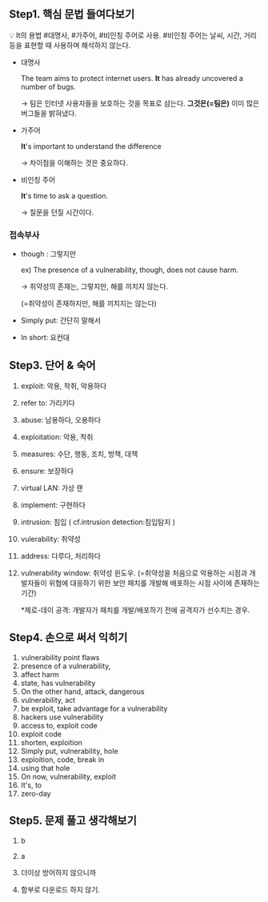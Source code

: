 ## Step1. 핵심 문법 들여다보기

<aside>
💡 It의 용법
#대명사, #가주어, #비인칭 주어로 사용.
#비인칭 주어는 날씨, 시간, 거리 등을 표현할 때 사용하며 해석하지 않는다.

</aside>

- 대명사
    
    The team aims to protect internet users. **It** has already uncovered a number of bugs.
    
    → 팀은 인터넷 사용자들을 보호하는 것을 목표로 삼는다. **그것은(=팀은)** 이미 많은 버그들을 밝혀냈다.
    
- 가주어
    
    **It**'s important to understand the difference
    
    → 차이점을 이해하는 것은 중요하다.
    
- 비인칭 주어
    
    **It**'s time to ask a question. 
    
    → 질문을 던질 시간이다.
    

### 접속부사

- though : 그렇지만
    
    ex) The presence of a vulnerability, though, does not cause harm.
    
     → 취약성의 존재는, 그렇지만, 해를 끼치지 않는다.
    
    (=취약성이 존재하지만, 해를 끼치지는 않는다)
    
- Simply put: 간단히 말해서
- In short: 요컨대

## Step3. 단어 & 숙어

1. exploit: 악용, 착취, 악용하다
2. refer to: 가리키다
3. abuse: 남용하다, 오용하다
4. exploitation: 악용, 착취
5. measures: 수단, 행동, 조치, 방책, 대책
6. ensure: 보장하다
7. virtual LAN: 가상 랜
8. implement: 구현하다
9. intrusion: 침입 ( cf.intrusion detection:침입탐지 )
10. vulerability: 취약성
11. address: 다루다, 처리하다
12. vulnerability window: 취약성 윈도우. (=취약성을 처음으로 악용하는 시점과 개발자들이 위협에 대응하기 위한 보안 패치를 개발해 배포하는 시점 사이에 존재하는 기간)
    
    *제로-데이 공격: 개발자가 패치를 개발/배포하기 전에 공격자가 선수치는 경우.
    

## Step4. 손으로 써서 익히기

1. vulnerability point flaws
2. presence of a vulnerability,
3. affect harm
4. state, has vulnerability
5. On the other hand, attack, dangerous
6. vulnerability, act
7. be exploit, take advantage for a vulnerability
8. hackers use vulnerability
9. access to, exploit code
10. exploit code
11. shorten, exploition
12. Simply put, vulnerability, hole
13. exploition, code, break in
14. using that hole
15. On now, vulnerability, exploit
16. It's, to
17. zero-day

## Step5. 문제 풀고 생각해보기

1) b

2) a

3) 더이상 방어하지 않으니까

4) 함부로 다운로드 하지 않기.
